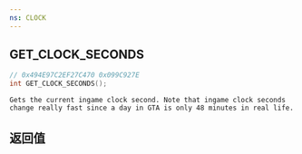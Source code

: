 ```yaml
---
ns: CLOCK
---
```

## GET_CLOCK_SECONDS

```c
// 0x494E97C2EF27C470 0x099C927E
int GET_CLOCK_SECONDS();
```

```
Gets the current ingame clock second. Note that ingame clock seconds change really fast since a day in GTA is only 48 minutes in real life.  
```

## 返回值
